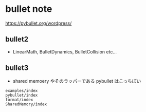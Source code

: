 # bullet note

<https://pybullet.org/wordpress/>

## bullet2

* LinearMath, BulletDynamics, BulletCollision etc...

## bullet3

* shared memoery やそのラッパーである pybullet はこっちぽい

```{toctree}
examples/index
pybullet/index
format/index
SharedMemory/index
```

